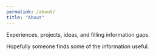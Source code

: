 ```yaml
---
permalink: /about/
title: "About"
---
```


Experiences, projects, ideas, and filling information gaps.

Hopefully someone finds some of the information useful.